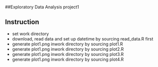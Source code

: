##Exploratory Data Analysis  project1


## Instruction

* set work directory
* download, read data and set up datetime by sourcing read_data.R first
* generate plot1.png inwork directory by sourcing plot1.R  
* generate plot1.png inwork directory by sourcing plot2.R
* generate plot1.png inwork directory by sourcing plot3.R
* generate plot1.png inwork directory by sourcing plot4.R

